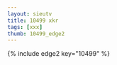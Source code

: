 ```yaml
--- 
layout: sieutv
title: 10499 xkr
tags: [xxx]
thumb: 10499_edge2
---
```

{% include edge2 key="10499" %} 
